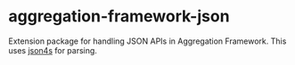 # aggregation-framework-json

Extension package for handling JSON APIs in Aggregation Framework. This uses [json4s](https://github.com/json4s/json4s)
for parsing.